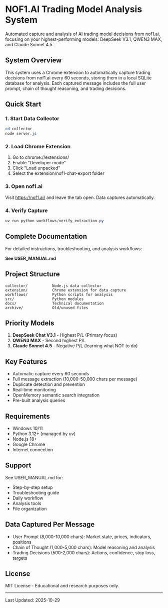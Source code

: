 # NOF1.AI Trading Model Analysis System

Automated capture and analysis of AI trading model decisions from nof1.ai, focusing on your highest-performing models: DeepSeek V3.1, QWEN3 MAX, and Claude Sonnet 4.5.

## System Overview

This system uses a Chrome extension to automatically capture trading decisions from nof1.ai every 60 seconds, storing them in a local SQLite database for analysis. Each captured message includes the full user prompt, chain of thought reasoning, and trading decisions.

## Quick Start

### 1. Start Data Collector
```powershell
cd collector
node server.js
```

### 2. Load Chrome Extension
1. Go to chrome://extensions/
2. Enable "Developer mode"
3. Click "Load unpacked"
4. Select the extension/nof1-chat-export folder

### 3. Open nof1.ai
Visit https://nof1.ai/ and leave the tab open. Data captures automatically.

### 4. Verify Capture
```powershell
uv run python workflows/verify_extraction.py
```

## Complete Documentation

For detailed instructions, troubleshooting, and analysis workflows:

**See USER_MANUAL.md**

## Project Structure

```
collector/           Node.js data collector
extension/           Chrome extension for data capture
workflows/           Python scripts for analysis
src/                 Python modules
docs/                Technical documentation
archive/             Old/unused files
```

## Priority Models

1. **DeepSeek Chat V3.1** - Highest P/L (Primary focus)
2. **QWEN3 MAX** - Second highest P/L
3. **Claude Sonnet 4.5** - Negative P/L (learning what NOT to do)

## Key Features

- Automatic capture every 60 seconds
- Full message extraction (10,000-50,000 chars per message)
- Duplicate detection and prevention
- Real-time monitoring
- OpenMemory semantic search integration
- Pre-built analysis queries

## Requirements

- Windows 10/11
- Python 3.12+ (managed by uv)
- Node.js 18+
- Google Chrome
- Internet connection

## Support

See USER_MANUAL.md for:
- Step-by-step setup
- Troubleshooting guide
- Daily workflow
- Analysis tools
- File organization

## Data Captured Per Message

- User Prompt (8,000-10,000 chars): Market state, prices, indicators, positions
- Chain of Thought (1,000-5,000 chars): Model reasoning and analysis
- Trading Decisions (500-2,000 chars): Actions, confidence, stop loss, targets

## License

MIT License - Educational and research purposes only.

---

Last Updated: 2025-10-29
